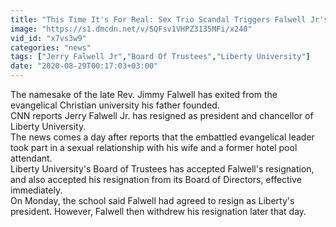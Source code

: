 ```yaml
---
title: "This Time It's For Real: Sex Trio Scandal Triggers Falwell Jr's Resignation"
image: "https://s1.dmcdn.net/v/SQFsv1VHPZ3135MFi/x240"
vid_id: "x7vs3w9"
categories: "news"
tags: ["Jerry Falwell Jr","Board Of Trustees","Liberty University"]
date: "2020-08-29T00:17:03+03:00"
---
```

The namesake of the late Rev. Jimmy Falwell has exited from the evangelical Christian university his father founded.  <br>CNN reports Jerry Falwell Jr. has resigned as president and chancellor of Liberty University.  <br>The news comes a day after reports that the embattled evangelical leader took part in a sexual relationship with his wife and a former hotel pool attendant.  <br>Liberty University's Board of Trustees has accepted Falwell's resignation, and also accepted his resignation from its Board of Directors, effective immediately.  <br>On Monday, the school said Falwell had agreed to resign as Liberty's president. However, Falwell then withdrew his resignation later that day.
